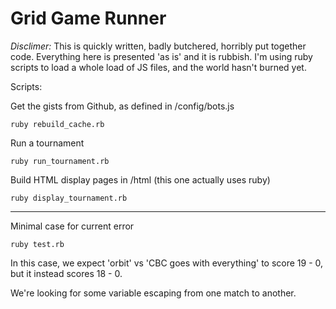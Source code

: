 # Grid Game Runner

*Disclimer:* This is quickly written, badly butchered, horribly put together code. Everything here is presented 'as is' 
and it is rubbish. I'm using ruby scripts to load a whole load of JS files, and the world hasn't burned yet.

Scripts:

Get the gists from Github, as defined in /config/bots.js

```
ruby rebuild_cache.rb
```
 
Run a tournament 
 
 ```
 ruby run_tournament.rb
 ```
 
 Build HTML display pages in /html (this one actually uses ruby)
 
 ```
 ruby display_tournament.rb
 ```
 
 
 ---
 
 Minimal case for current error
 
```
ruby test.rb
```
 
In this case, we expect 'orbit' vs 'CBC goes with everything' to score 19 - 0, but it instead scores 18 - 0.

We're looking for some variable escaping from one match to another.
 
 
